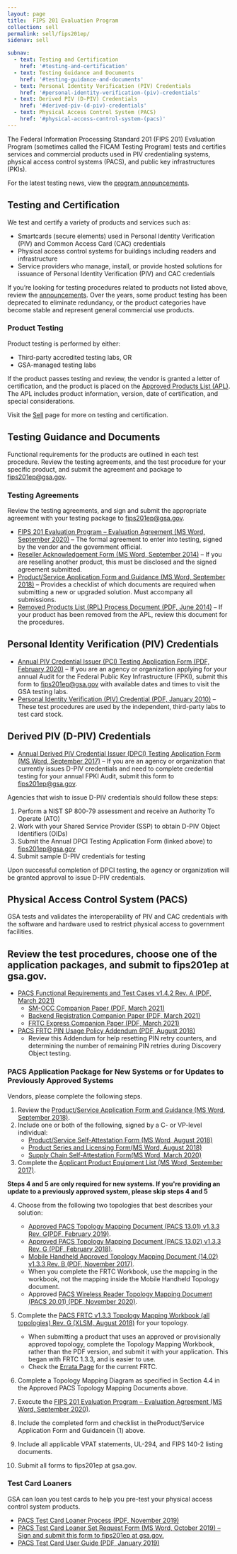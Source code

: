 ```yaml
---
layout: page
title:  FIPS 201 Evaluation Program
collection: sell
permalink: sell/fips201ep/
sidenav: sell

subnav:
  - text: Testing and Certification
    href: '#testing-and-certification'
  - text: Testing Guidance and Documents
    href: '#testing-guidance-and-documents'
  - text: Personal Identity Verification (PIV) Credentials
    href: '#personal-identity-verification-(piv)-credentials'
  - text: Derived PIV (D-PIV) Credentials
    href: '#derived-piv-(d-piv)-credentials'
  - text: Physical Access Control System (PACS)
    href: '#physical-access-control-system-(pacs)'
---
```


The Federal Information Processing Standard 201 (FIPS 201) Evaluation Program (sometimes called the FICAM Testing Program) tests and certifies services and commercial products used in PIV credentialing systems, physical access control systems (PACS), and public key infrastructures (PKIs).

For the latest testing news, view the [program announcements](../fipsannouncements/).

## Testing and Certification

We test and certify a variety of products and services such as:

- Smartcards (secure elements) used in Personal Identity Verification (PIV) and Common Access Card (CAC) credentials
- Physical access control systems for buildings including readers and infrastructure
- Service providers who manage, install, or provide hosted solutions for issuance of Personal Identity Verification (PIV) and CAC credentials

If you’re looking for testing procedures related to products not listed above, review the [announcements](../fipsannouncements/). Over the years, some product testing has been deprecated to eliminate redundancy, or the product categories have become stable and represent general commercial use products.

### Product Testing

Product testing is performed by either:

- Third-party accredited testing labs, OR
- GSA-managed testing labs

If the product passes testing and review, the vendor is granted a letter of certification, and the product is placed on the [Approved Products List (APL)](../fips201apl/). The APL includes product information, version, date of certification, and special considerations.

Visit the [Sell](../sell/) page for more on testing and certification.

## Testing Guidance and Documents

Functional requirements for the products are outlined in each test procedure. Review the testing agreements, and the test procedure for your specific product, and submit the agreement and package to fips201ep@gsa.gov.

### Testing Agreements

Review the testing agreements, and sign and submit the appropriate agreement with your testing package to fips201ep@gsa.gov.

- [FIPS 201 Evaluation Program – Evaluation Agreement (MS Word, September 2020)](../../docs/fips201ep-agreement.docx) – The formal agreement to enter into testing, signed by the vendor and the government official.
- [Reseller Acknowledgement Form (MS Word, September 2014)](../../docs/fips201ep-resellerform.docx) – If you are reselling another product, this must be disclosed and the signed agreement submitted.
- [Product/Service Application Form and Guidance (MS Word, September 2018)](../../docs/fips201ep-applicationform.docx) – Provides a checklist of which documents are required when submitting a new or upgraded solution. Must accompany all submissions.
- [Removed Products List (RPL) Process Document (PDF, June 2014)](../../docs/fips201ep-rplprocess.pdf) – If your product has been removed from the APL, review this document for the procedures.

## Personal Identity Verification (PIV) Credentials

- [Annual PIV Credential Issuer (PCI) Testing Application Form (PDF, February 2020)](../../docs/fips201ep-pcitestform.pdf) – If you are an agency or organization applying for your annual Audit for the Federal Public Key Infrastructure (FPKI), submit this form to fips201ep@gsa.gov with available dates and times to visit the GSA testing labs.
- [Personal Identity Verification (PIV) Credential (PDF, January 2010)](../../docs/fips201ep-pivtestprocedures.pdf) – These test procedures are used by the independent, third-party labs to test card stock.

## Derived PIV (D-PIV) Credentials

- [Annual Derived PIV Credential Issuer (DPCI) Testing Application Form (MS Word, September 2017)](../../docs/fips201ep-dpcitestform.docx) – If you are an agency or organization that currently issues D-PIV credentials and need to complete credential testing for your annual FPKI Audit, submit this form to fips201ep@gsa.gov.

Agencies that wish to issue D-PIV credentials should follow these steps:
1. Perform a NIST SP 800-79 assessment and receive an Authority To Operate (ATO)
2. Work with your Shared Service Provider (SSP) to obtain D-PIV Object Identifiers (OIDs)
3. Submit the Annual DPCI Testing Application Form (linked above) to fips201ep@gsa.gov
4. Submit sample D-PIV credentials for testing

Upon successful completion of DPCI testing, the agency or organization will be granted approval to issue D-PIV credentials.

## Physical Access Control System (PACS)

GSA tests and validates the interoperability of PIV and CAC credentials with the software and hardware used to restrict physical access to government facilities. 

Review the test procedures, choose one of the application packages, and submit to fips201ep at gsa.gov.
-
- [PACS Functional Requirements and Test Cases v1.4.2 Rev. A (PDF, March 2021)](../../docs/fips201ep-pacsfrtc.pdf)
    - [SM-OCC Companion Paper (PDF, March 2021)](../../docs/fips201ep-smocc.pdf)
    - [Backend Registration Companion Paper (PDF, March 2021)](../../docs/fips201ep-brcp.pdf)
    - [FRTC Express Companion Paper (PDF, March 2021)](../../docs/fips201ep-frtcexpress.pdf)
- [PACS FRTC PIN Usage Policy Addendum (PDF, August 2018)](../../docs/fips201ep-pacsfrtcpin.pdf)
    - Review this Addendum for help resetting PIN retry counters, and determining the number of remaining PIN retries during Discovery Object testing.

### PACS Application Package for New Systems or for Updates to Previously Approved Systems

Vendors, please complete the following steps.

1. Review the [Product/Service Application Form and Guidance (MS Word, September 2018)](../../docs/fips201ep-applicationform.docx).
2. Include one or both of the following, signed by a C- or VP-level individual:
    - [Product/Service Self-Attestation Form (MS Word, August 2018)](../../docs/pacsapp-attestationform.docx)
    - [Product Series and Licensing Form(MS Word, August 2018)](../../docs/pacsapp-licensingform.docx)
    - [Supply Chain Self-Attestation Form(MS Word, March 2020)](../../docs/pacsapp-supplyattestationform.docx)
3. Complete the [Applicant Product Equipment List (MS Word, September 2017)](../../docs/pacsapp-equipmentlist.docx).

**Steps 4 and 5 are only required for new systems. If you're providing an update to a previously approved system, please skip steps 4 and 5**

4. Choose from the following two topologies that best describes your solution:
    - [Approved PACS Topology Mapping Document (PACS 13.01) v1.3.3 Rev. G(PDF, February 2019)](../../docs/pacsapp-pacs1301.pdf).
    - [Approved PACS Topology Mapping Document (PACS 13.02) v1.3.3 Rev. G (PDF, February 2018)](../../docs/pacsapp-pacs1302.pdf).
    - [Mobile Handheld Approved Topology Mapping Document (14.02) v1.3.3 Rev. B (PDF, November 2017)](../../docs/pacsapp-mobile1402.pdf).
    - When you complete the FRTC Workbook, use the mapping in the workbook, not the mapping inside the Mobile Handheld Topology document.
    - Approved [PACS Wireless Reader Topology Mapping Document (PACS 20.01) (PDF, November 2020)](../../docs/pacsapp-wireless2001.pdf).
5. Complete the [PACS FRTC v1.3.3 Topology Mapping Workbook (all topologies) Rev. G (XLSM, August 2018)](../../docs/pacsapp-frtcworkbook.xlsx) for your topology.
    - When submitting a product that uses an approved or provisionally approved topology, complete the Topology Mapping Workbook, rather than the PDF version, and submit it with your application. This began with FRTC 1.3.3, and is easier to use.
    - Check the [Errata Page](../fipserrata/) for the current FRTC.

6. Complete a Topology Mapping Diagram as specified in Section 4.4 in the Approved PACS Topology Mapping Documents above.
7. Execute the [FIPS 201 Evaluation Program – Evaluation Agreement (MS Word, September 2020)](../../docs/fips201ep-agreement.docx).
8. Include the completed form and checklist in theProduct/Service Application Form and Guidancein (1) above.
9. Include all applicable VPAT statements, UL-294, and FIPS 140-2 listing documents.
10. Submit all forms to fips201ep at gsa.gov.

### Test Card Loaners

GSA can loan you test cards to help you pre-test your physical access control system products.

- [PACS Test Card Loaner Process (PDF, November 2019)](../../docs/pacstest-process.pdf)
- [PACS Test Card Loaner Set Request Form (MS Word, October 2019) – Sign and submit this form to fips201ep at gsa.gov.](../../docs/pacstest-loanerrequestform.docx)
- [PACS Test Card User Guide (PDF, January 2019)](../../docs/pacstest-testuserguide.pdf)
